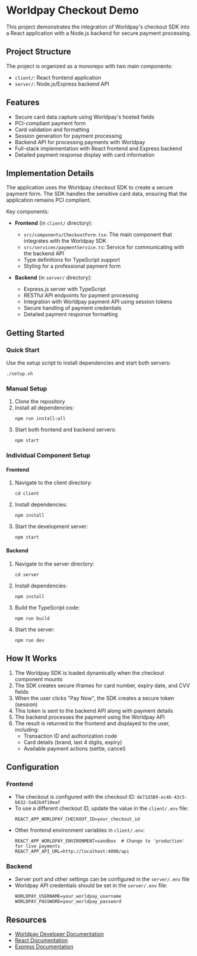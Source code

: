 # Worldpay Checkout Demo

This project demonstrates the integration of Worldpay's checkout SDK into a React application with a Node.js backend for secure payment processing.

## Project Structure

The project is organized as a monorepo with two main components:
- `client/`: React frontend application
- `server/`: Node.js/Express backend API

## Features

- Secure card data capture using Worldpay's hosted fields
- PCI-compliant payment form
- Card validation and formatting
- Session generation for payment processing
- Backend API for processing payments with Worldpay
- Full-stack implementation with React frontend and Express backend
- Detailed payment response display with card information

## Implementation Details

The application uses the Worldpay checkout SDK to create a secure payment form. The SDK handles the sensitive card data, ensuring that the application remains PCI compliant.

Key components:
- **Frontend** (in `client/` directory):
  - `src/components/CheckoutForm.tsx`: The main component that integrates with the Worldpay SDK
  - `src/services/paymentService.ts`: Service for communicating with the backend API
  - Type definitions for TypeScript support
  - Styling for a professional payment form

- **Backend** (in `server/` directory):
  - Express.js server with TypeScript
  - RESTful API endpoints for payment processing
  - Integration with Worldpay payment API using session tokens
  - Secure handling of payment credentials
  - Detailed payment response formatting

## Getting Started

### Quick Start

Use the setup script to install dependencies and start both servers:
```
./setup.sh
```

### Manual Setup

1. Clone the repository
2. Install all dependencies:
   ```
   npm run install:all
   ```
3. Start both frontend and backend servers:
   ```
   npm start
   ```

### Individual Component Setup

#### Frontend
1. Navigate to the client directory:
   ```
   cd client
   ```
2. Install dependencies:
   ```
   npm install
   ```
3. Start the development server:
   ```
   npm start
   ```

#### Backend
1. Navigate to the server directory:
   ```
   cd server
   ```
2. Install dependencies:
   ```
   npm install
   ```
3. Build the TypeScript code:
   ```
   npm run build
   ```
4. Start the server:
   ```
   npm run dev
   ```

## How It Works

1. The Worldpay SDK is loaded dynamically when the checkout component mounts
2. The SDK creates secure iframes for card number, expiry date, and CVV fields
3. When the user clicks "Pay Now", the SDK creates a secure token (session)
4. This token is sent to the backend API along with payment details
5. The backend processes the payment using the Worldpay API
6. The result is returned to the frontend and displayed to the user, including:
   - Transaction ID and authorization code
   - Card details (brand, last 4 digits, expiry)
   - Available payment actions (settle, cancel)

## Configuration

### Frontend
- The checkout is configured with the checkout ID: `de71d389-ac4b-43c5-b632-5a82bdf19eaf`
- To use a different checkout ID, update the value in the `client/.env` file:
  ```
  REACT_APP_WORLDPAY_CHECKOUT_ID=your_checkout_id
  ```
- Other frontend environment variables in `client/.env`:
  ```
  REACT_APP_WORLDPAY_ENVIRONMENT=sandbox  # Change to 'production' for live payments
  REACT_APP_API_URL=http://localhost:4000/api
  ```

### Backend
- Server port and other settings can be configured in the `server/.env` file
- Worldpay API credentials should be set in the `server/.env` file:
  ```
  WORLDPAY_USERNAME=your_worldpay_username
  WORLDPAY_PASSWORD=your_worldpay_password
  ```

## Resources

- [Worldpay Developer Documentation](https://developer.worldpay.com/)
- [React Documentation](https://reactjs.org/docs/getting-started.html)
- [Express Documentation](https://expressjs.com/)

